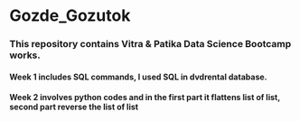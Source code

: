 # Gozde_Gozutok
### This repository contains Vitra & Patika Data Science Bootcamp works. 
#### Week 1 includes SQL commands, I used SQL in dvdrental database.
#### Week 2 involves python codes and in the first part it flattens list of list, second part reverse the list of list
